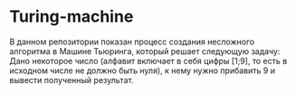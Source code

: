 # Turing-machine
В данном репозитории показан процесс создания несложного алгоритма в Машине Тьюринга, который решает следующую задачу:
Дано некоторое число (алфавит включает в себя цифры [1;9], то есть в исходном числе не должно быть нуля), к нему нужно прибавить 9 и вывести
полученный результат.
